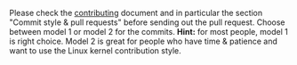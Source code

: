 Please check the [contributing] document and in particular the section
"Commit style & pull requests" before sending out the pull request.
Choose between model 1 or model 2 for the commits. **Hint:** for most
people, model 1 is right choice. Model 2 is great for people
who have time & patience and want to use the Linux kernel contribution style.

[contributing]: docs/contributing.md

